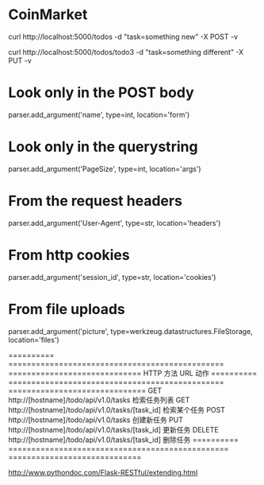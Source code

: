 # CoinMarket

curl http://localhost:5000/todos -d "task=something new" -X POST -v

curl http://localhost:5000/todos/todo3 -d "task=something different" -X PUT -v

# Look only in the POST body
parser.add_argument('name', type=int, location='form')

# Look only in the querystring
parser.add_argument('PageSize', type=int, location='args')

# From the request headers
parser.add_argument('User-Agent', type=str, location='headers')

# From http cookies
parser.add_argument('session_id', type=str, location='cookies')

# From file uploads
parser.add_argument('picture', type=werkzeug.datastructures.FileStorage, location='files')

==========  ===============================================  =============================
HTTP 方法   URL                                              动作
==========  ===============================================  ==============================
GET         http://[hostname]/todo/api/v1.0/tasks            检索任务列表
GET         http://[hostname]/todo/api/v1.0/tasks/[task_id]  检索某个任务
POST        http://[hostname]/todo/api/v1.0/tasks            创建新任务
PUT         http://[hostname]/todo/api/v1.0/tasks/[task_id]  更新任务
DELETE      http://[hostname]/todo/api/v1.0/tasks/[task_id]  删除任务
==========  ================================================ =============================

http://www.pythondoc.com/Flask-RESTful/extending.html
